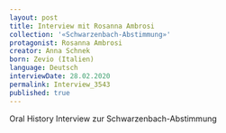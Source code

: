 ```yaml
---
layout: post
title: Interview mit Rosanna Ambrosi
collection: '«Schwarzenbach-Abstimmung»'
protagonist: Rosanna Ambrosi
creator: Anna Schnek
born: Zevio (Italien)
language: Deutsch
interviewDate: 28.02.2020
permalink: Interview_3543
published: true
---
```

Oral History Interview zur Schwarzenbach-Abstimmung